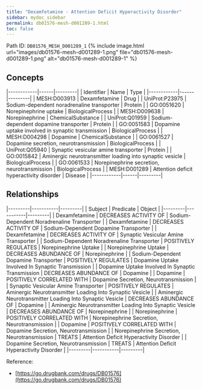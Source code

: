 ```yaml
---
title: "Dexamfetamine - Attention Deficit Hyperactivity Disorder"
sidebar: mydoc_sidebar
permalink: db01576-mesh-d001289-1.html
toc: false 
---
```



Path ID: `DB01576_MESH_D001289_1`
{% include image.html url="images/db01576-mesh-d001289-1.png" file="db01576-mesh-d001289-1.png" alt="db01576-mesh-d001289-1" %}

## Concepts

|------------|------|---------|
| Identifier | Name | Type    |
|------------|------|---------|
| MESH:D003913 | Dexamfetamine | Drug |
| UniProt:P23975 | Sodium-dependent noradrenaline transporter | Protein |
| GO:0051620 | Norepinephrine uptake | BiologicalProcess |
| MESH:D009638 | Norepinephrine | ChemicalSubstance |
| UniProt:Q01959 | Sodium-dependent dopamine transporter | Protein |
| GO:0051583 | Dopamine uptake involved in synaptic transmission | BiologicalProcess |
| MESH:D004298 | Dopamine | ChemicalSubstance |
| GO:0061527 | Dopamine secretion, neurotransmission | BiologicalProcess |
| UniProt:Q05940 | Synaptic vesicular amine transporter | Protein |
| GO:0015842 | Aminergic neurotransmitter loading into synaptic vesicle | BiologicalProcess |
| GO:0061533 | Norepinephrine secretion, neurotransmission | BiologicalProcess |
| MESH:D001289 | Attention deficit hyperactivity disorder | Disease |
|------------|------|---------|

## Relationships

|---------|-----------|---------|
| Subject | Predicate | Object  |
|---------|-----------|---------|
| Dexamfetamine | DECREASES ACTIVITY OF | Sodium-Dependent Noradrenaline Transporter |
| Dexamfetamine | DECREASES ACTIVITY OF | Sodium-Dependent Dopamine Transporter |
| Dexamfetamine | DECREASES ACTIVITY OF | Synaptic Vesicular Amine Transporter |
| Sodium-Dependent Noradrenaline Transporter | POSITIVELY REGULATES | Norepinephrine Uptake |
| Norepinephrine Uptake | DECREASES ABUNDANCE OF | Norepinephrine |
| Sodium-Dependent Dopamine Transporter | POSITIVELY REGULATES | Dopamine Uptake Involved In Synaptic Transmission |
| Dopamine Uptake Involved In Synaptic Transmission | DECREASES ABUNDANCE OF | Dopamine |
| Dopamine | POSITIVELY CORRELATED WITH | Dopamine Secretion, Neurotransmission |
| Synaptic Vesicular Amine Transporter | POSITIVELY REGULATES | Aminergic Neurotransmitter Loading Into Synaptic Vesicle |
| Aminergic Neurotransmitter Loading Into Synaptic Vesicle | DECREASES ABUNDANCE OF | Dopamine |
| Aminergic Neurotransmitter Loading Into Synaptic Vesicle | DECREASES ABUNDANCE OF | Norepinephrine |
| Norepinephrine | POSITIVELY CORRELATED WITH | Norepinephrine Secretion, Neurotransmission |
| Dopamine | POSITIVELY CORRELATED WITH | Dopamine Secretion, Neurotransmission |
| Norepinephrine Secretion, Neurotransmission | TREATS | Attention Deficit Hyperactivity Disorder |
| Dopamine Secretion, Neurotransmission | TREATS | Attention Deficit Hyperactivity Disorder |
|---------|-----------|---------|

Reference: 
  - [https://go.drugbank.com/drugs/DB01576](https://go.drugbank.com/drugs/DB01576)
